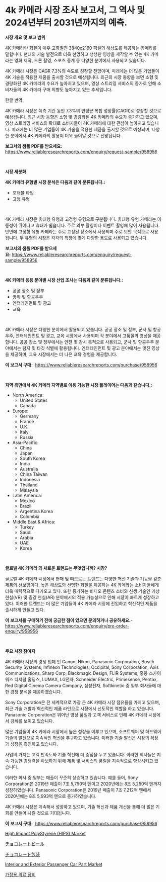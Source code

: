 <p><h1>4k 카메라 시장 조사 보고서, 그 역사 및 2024년부터 2031년까지의 예측.</h1></p><p><strong>시장 개요 및 보고 범위</strong></p>
<p><p>4K 카메라란 화질이 매우 고화질인 3840x2160 픽셀의 해상도를 제공하는 카메라를 말합니다. 현대의 기술 발전으로 더욱 선명하고 생생한 영상을 제작할 수 있는 4K 카메라는 영화 제작, 드론 촬영, 스포츠 중계 등 다양한 분야에서 사용되고 있습니다. </p><p>4K 카메라 시장은 CAGR 7.3%의 속도로 성장할 전망이며, 미래에는 더 많은 기업들이 4K 기술을 적용한 제품을 출시할 것으로 예상됩니다. 최근의 시장 동향을 보면 소형 및 경량화된 4K 카메라의 수요가 높아지고 있으며, 영상 스트리밍 서비스의 증가로 인해 소비자들의 4K 카메라 구매 의향도 높아지고 있는 추세입니다.</p><p>한글 번역:</p><p>4K 카메라 시장은 예측 기간 동안 7.3%의 연평균 복합 성장률(CAGR)로 성장할 것으로 예상됩니다. 최근 시장 동향은 소형 및 경량화된 4K 카메라의 수요가 증가하고 있으며, 영상 스트리밍 서비스의 확대로 소비자들이 4K 카메라에 대한 관심이 높아지고 있습니다. 미래에는 더 많은 기업들이 4K 기술을 적용한 제품을 출시할 것으로 예상되며, 다양한 분야에서 4K 카메라의 활용이 더욱 늘어날 것으로 전망됩니다.</p></p>
<p><strong>보고서의 샘플 PDF를 받으세요:</strong> <a href="https://www.reliableresearchreports.com/enquiry/request-sample/958956">https://www.reliableresearchreports.com/enquiry/request-sample/958956</a></p>
<p>&nbsp;</p>
<p><strong>시장 세분화</strong></p>
<p><strong>4K 카메라 유형별 시장 분석은 다음과 같이 분류됩니다.:</strong></p>
<p><ul><li>포터블 타입</li><li>고정 유형</li></ul></p>
<p>&nbsp;</p>
<p><p>4K 카메라 시장은 휴대형 유형과 고정형 유형으로 구분됩니다. 휴대형 유형 카메라는 이동성이 뛰어나고 휴대가 쉽습니다. 주로 외부 촬영이나 이벤트 촬영에 많이 사용됩니다. 반면에 고정형 유형 카메라는 주로 고정된 장소에서 사용되며 주로 보안 목적으로 사용됩니다. 두 유형의 시장은 각각의 특징에 맞게 다양한 용도로 사용되고 있습니다.</p></p>
<p><strong>보고서의 샘플 PDF를 받으세요:</strong>&nbsp;<a href="https://www.reliableresearchreports.com/enquiry/request-sample/958956">https://www.reliableresearchreports.com/enquiry/request-sample/958956</a></p>
<p>&nbsp;</p>
<p><strong> 4K 카메라 응용 분야별 시장 산업 조사는 다음과 같이 분류됩니다.:</strong></p>
<p><ul><li>공공 장소 및 정부</li><li>방위 및 항공우주</li><li>엔터테인먼트 및 광고</li><li>교육</li></ul></p>
<p>&nbsp;</p>
<p><p>4K 카메라 시장은 다양한 분야에서 활용되고 있습니다. 공공 장소 및 정부, 군사 및 항공우주, 엔터테인먼트 및 광고, 교육 시장에서 사용되며 각 분야에서 고품질의 영상을 제공합니다. 공공 장소 및 정부에서는 안전 및 감시 목적으로 사용되고, 군사 및 항공우주 분야에서는 탐지 및 타깃 식별에 활용됩니다. 엔터테인먼트 및 광고 분야에서는 멋진 영상을 제공하며, 교육 시장에서는 더 나은 교육 경험을 제공합니다.</p></p>
<p><strong>이 보고서 구매:</strong>&nbsp; <a href="https://www.reliableresearchreports.com/purchase/958956">https://www.reliableresearchreports.com/purchase/958956</a></p>
<p>&nbsp;</p>
<p><strong>지역 측면에서 4K 카메라 지역별로 이용 가능한 시장 플레이어는 다음과 같습니다.:</strong></p>
<p><ul>
    <li>
        North America:
        <ul>
            <li>United States</li>
            <li>Canada</li>
        </ul>
    </li>
    <li>
        Europe:
        <ul>
            <li>Germany</li>
            <li>France</li>
            <li>U.K.</li>
            <li>Italy</li>
            <li>Russia</li>
        </ul>
    </li>
    <li>
        Asia-Pacific:
        <ul>
            <li>China</li>
            <li>Japan</li>
            <li>South Korea</li>
            <li>India</li>
            <li>Australia</li>
            <li>China Taiwan</li>
            <li>Indonesia</li>
            <li>Thailand</li>
            <li>Malaysia</li>
        </ul>
    </li>
    <li>
        Latin America:
        <ul>
            <li>Mexico</li>
            <li>Brazil</li>
            <li>Argentina Korea</li>
            <li>Colombia</li>
        </ul>
    </li>
    <li>
        Middle East & Africa:
        <ul>
            <li>Turkey</li>
            <li>Saudi</li>
            <li>Arabia</li>
            <li>UAE</li>
            <li>Korea</li>
        </ul>
    </li>
    </ul></p>
<p>&nbsp;</p>
<p><strong>글로벌 4K 카메라 의 새로운 트렌드는 무엇입니까? 시장?</strong></p>
<p><p>글로벌 4K 카메라 시장에서 현재 및 떠오르는 트렌드는 다양한 혁신 기술과 기능을 갖춘 제품의 선보임이다. 높은 해상도와 선명한 화질을 제공하는 4K 카메라는 소비자들에게 더욱 매력적으로 다가오고 있다. 또한 증가하는 비디오 콘텐츠 소비와 신생 기술인 가상 현실(VR) 및 증강 현실(AR) 분야에서의 적용 가능성으로 인해 시장이 빠르게 성장하고 있다. 이러한 트렌드는 더 많은 기업들이 4K 카메라 시장에 진입하고 혁신적인 제품을 출시하게 만들고 있다.</p></p>
<p><strong>이 보고서를 구매하기 전에 궁금한 점이 있으면 문의하거나 공유하세요.</strong>- <a href="https://www.reliableresearchreports.com/enquiry/pre-order-enquiry/958956">https://www.reliableresearchreports.com/enquiry/pre-order-enquiry/958956</a></p>
<p>&nbsp;</p>
<p><strong>주요 시장 참여자</strong></p>
<p><p>4K 카메라 시장의 경쟁 업체 인 Canon, Nikon, Panasonic Corporation, Bosch Security Systems, Infineon Technologies, Occipital, Sony Corporation, Axis Communications, Sharp Corp, Blackmagic Design, FLIR Systems, 홍콩 스카이워스 디지털 홀딩스, LUMAX, LG전자, Schneider Electric, Primesense, Pentax, Red Digital Cinema Camera Company, 삼성전자, Softkinetic 중 일부 회사들에 대한 경쟁 분석을 제공하겠습니다. </p><p>Sony Corporation은 전 세계적으로 가장 큰 4K 카메라 시장 점유율을 가지고 있으며, 최근 기술 개발과 혁신적인 제품 라인으로 시장에서 선도적인 역할을 하고 있습니다. Panasonic Corporation은 뛰어난 영상 품질과 고객 서비스로 인해 4K 카메라 시장에서 강세를 보이고 있습니다.</p><p>많은 기업들이 4K 카메라 시장에서 높은 성장을 이루고 있으며, 소프트웨어 및 하드웨어 기술의 발전으로 지속적인 혁신을 추구하고 있습니다. 이러한 기술 발전은 시장의 확장과 성장을 촉진하고 있습니다.</p><p>사업의 가치는 고객 만족도와 기술 혁신에 더 중점을 두고 있습니다. 이러한 회사들은 지속 가능한 경쟁력을 확보하기 위해 제품 및 서비스의 품질을 지속적으로 향상시키고 있습니다.</p><p>이러한 회사 중 일부는 매출이 꾸준히 상승하고 있습니다. 예를 들어, Sony Corporation은 2019년 매출이 7조 5,750억 엔이고 2020년에는 8조 5,250억 엔까지 성장하였습니다. Panasonic Corporation은 2019년 매출이 7조 7,212억 엔에서 2020년에는 8조 5,993억 엔으로 증가하였습니다. </p><p>4K 카메라 시장은 계속해서 성장하고 있으며, 기술 혁신과 제품 개선을 통해 더 많은 기회를 만들어 나갈 것으로 기대됩니다.</p></p>
<p><strong>이 보고서 구매:</strong>&nbsp;&nbsp;<a href="https://www.reliableresearchreports.com/purchase/958956">https://www.reliableresearchreports.com/purchase/958956</a></p>
<p><p><a href="https://view.publitas.com/reportprime-1/high-impact-polystyrene-hips-market-insights-market-players-and-forecast-till-2031/">High Impact PolyStyrene (HIPS) Market</a></p><p><a href="https://medium.com/@rick7624/%E3%83%81%E3%83%A7%E3%82%B3%E3%83%AC%E3%83%BC%E3%83%88%E3%83%93%E3%83%BC%E3%83%AB%E5%B8%82%E5%A0%B4%E3%81%AE%E6%8C%87%E6%A8%99%E3%82%92%E8%A7%A3%E8%AA%AD%E3%81%99%E3%82%8B-%E5%B8%82%E5%A0%B4%E3%82%B7%E3%82%A7%E3%82%A2-%E3%83%88%E3%83%AC%E3%83%B3%E3%83%89-%E6%88%90%E9%95%B7%E3%83%91%E3%82%BF%E3%83%BC%E3%83%B3-967dc0004c47">チョコレートビール</a></p><p><a href="https://medium.com/@rick7624/%E3%83%81%E3%83%A7%E3%82%B3%E3%83%AC%E3%83%BC%E3%83%88%E5%8C%85%E8%A3%85%E5%B8%82%E5%A0%B4%E8%AA%BF%E6%9F%BB%E3%83%AC%E3%83%9D%E3%83%BC%E3%83%88-%E3%81%9D%E3%81%AE%E6%AD%B4%E5%8F%B2%E3%81%A8%E4%BA%88%E6%B8%AC2024%E5%B9%B4%E3%81%8B%E3%82%892031%E5%B9%B4-7c07013c5ea6">チョコレート包装</a></p><p><a href="https://view.publitas.com/reportprime-1/global-interior-and-exterior-passenger-car-part-market-size-and-market-trends-insights-and-projections-from-2024-to-2031/">Interior and Exterior Passenger Car Part Market</a></p><p><a href="https://github.com/nuekbpymrrz5/Market-Research-Report-List-1/blob/main/7229592187177.md">가정용 의료 장비</a></p></p>
